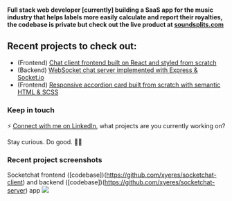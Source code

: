 #### Full stack web developer [currently] building a SaaS app for the music industry that helps labels more easily calculate and report their royalties, the codebase is private but check out the live product at [soundsplits.com](https://www.soundsplits.com)

## Recent projects to check out: 
- (Frontend) [Chat client frontend built on React and styled from scratch](https://github.com/xyeres/socketchat-client)
- (Backend) [WebSocket chat server implemented with Express & Socket.io](https://github.com/xyeres/socketchat-server)
- (Frontend) [Responsive accordion card built from scratch with semantic HTML & SCSS](https://github.com/xyeres/faq-accordion-card-main)

### Keep in touch
⚡ [Connect with me on LinkedIn](https://www.linkedin.com/in/mxcarr/), what projects are you currently working on?

Stay curious. Do good. 🔭✨

### Recent project screenshots
Socketchat frontend ([codebase])(https://github.com/xyeres/socketchat-client) and backend ([codebase])(https://github.com/xyeres/socketchat-server) app
![](./socketchat-feature.png)

<!--
I tend to write things here and there on my blog at [xyeres.com](http://xyeres.com)
**xyeres/xyeres** is a ✨ _special_ ✨ repository because its `README.md` (this file) appears on your GitHub profile.

Here are some ideas to get you started:

- 🔭 I’m currently working on ...
- 🌱 I’m currently learning ...
- 👯 I’m looking to collaborate on ...
- 🤔 I’m looking for help with ...
- 💬 Ask me about ...
- 📫 How to reach me: ...
- 😄 Pronouns: ...
- ⚡ Fun fact: ...
-->

